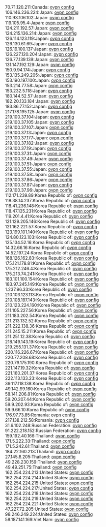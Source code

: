 70.71.120.211:Canada: [ovpn config](vpn/70_71_120_211.ovpn)  
106.146.236.224:Japan: [ovpn config](vpn/106_146_236_224.ovpn)  
110.93.106.102:Japan: [ovpn config](vpn/110_93_106_102.ovpn)  
119.105.95.4:Japan: [ovpn config](vpn/119_105_95_4.ovpn)  
124.211.192.57:Japan: [ovpn config](vpn/124_211_192_57.ovpn)  
124.215.136.214:Japan: [ovpn config](vpn/124_215_136_214.ovpn)  
126.114.123.119:Japan: [ovpn config](vpn/126_114_123_119.ovpn)  
126.130.61.69:Japan: [ovpn config](vpn/126_130_61_69.ovpn)  
126.19.100.137:Japan: [ovpn config](vpn/126_19_100_137.ovpn)  
126.227.120.204:Japan: [ovpn config](vpn/126_227_120_204.ovpn)  
126.77.139.139:Japan: [ovpn config](vpn/126_77_139_139.ovpn)  
131.147.192.129:Japan: [ovpn config](vpn/131_147_192_129.ovpn)  
150.9.94.174:Japan: [ovpn config](vpn/150_9_94_174.ovpn)  
153.135.249.205:Japan: [ovpn config](vpn/153_135_249_205.ovpn)  
153.190.197.100:Japan: [ovpn config](vpn/153_190_197_100.ovpn)  
153.214.77.58:Japan: [ovpn config](vpn/153_214_77_58.ovpn)  
153.232.5.118:Japan: [ovpn config](vpn/153_232_5_118.ovpn)  
180.144.52.57:Japan: [ovpn config](vpn/180_144_52_57.ovpn)  
182.20.133.184:Japan: [ovpn config](vpn/182_20_133_184.ovpn)  
183.86.77.152:Japan: [ovpn config](vpn/183_86_77_152.ovpn)  
217.178.195.125:Japan: [ovpn config](vpn/217_178_195_125.ovpn)  
219.100.37.104:Japan: [ovpn config](vpn/219_100_37_104.ovpn)  
219.100.37.105:Japan: [ovpn config](vpn/219_100_37_105.ovpn)  
219.100.37.107:Japan: [ovpn config](vpn/219_100_37_107.ovpn)  
219.100.37.13:Japan: [ovpn config](vpn/219_100_37_13.ovpn)  
219.100.37.177:Japan: [ovpn config](vpn/219_100_37_177.ovpn)  
219.100.37.182:Japan: [ovpn config](vpn/219_100_37_182.ovpn)  
219.100.37.19:Japan: [ovpn config](vpn/219_100_37_19.ovpn)  
219.100.37.31:Japan: [ovpn config](vpn/219_100_37_31.ovpn)  
219.100.37.49:Japan: [ovpn config](vpn/219_100_37_49.ovpn)  
219.100.37.51:Japan: [ovpn config](vpn/219_100_37_51.ovpn)  
219.100.37.55:Japan: [ovpn config](vpn/219_100_37_55.ovpn)  
219.100.37.58:Japan: [ovpn config](vpn/219_100_37_58.ovpn)  
219.100.37.86:Japan: [ovpn config](vpn/219_100_37_86.ovpn)  
219.100.37.87:Japan: [ovpn config](vpn/219_100_37_87.ovpn)  
219.100.37.96:Japan: [ovpn config](vpn/219_100_37_96.ovpn)  
112.171.239.89:Korea Republic of: [ovpn config](vpn/112_171_239_89.ovpn)  
118.38.14.237:Korea Republic of: [ovpn config](vpn/118_38_14_237.ovpn)  
118.41.236.148:Korea Republic of: [ovpn config](vpn/118_41_236_148.ovpn)  
118.47.135.231:Korea Republic of: [ovpn config](vpn/118_47_135_231.ovpn)  
119.201.4.41:Korea Republic of: [ovpn config](vpn/119_201_4_41.ovpn)  
121.129.205.146:Korea Republic of: [ovpn config](vpn/121_129_205_146.ovpn)  
121.162.221.57:Korea Republic of: [ovpn config](vpn/121_162_221_57.ovpn)  
123.199.101.140:Korea Republic of: [ovpn config](vpn/123_199_101_140.ovpn)  
124.80.123.103:Korea Republic of: [ovpn config](vpn/124_80_123_103.ovpn)  
125.134.52.16:Korea Republic of: [ovpn config](vpn/125_134_52_16.ovpn)  
14.32.66.16:Korea Republic of: [ovpn config](vpn/14_32_66_16.ovpn)  
14.52.197.24:Korea Republic of: [ovpn config](vpn/14_52_197_24.ovpn)  
168.126.162.83:Korea Republic of: [ovpn config](vpn/168_126_162_83.ovpn)  
175.121.178.81:Korea Republic of: [ovpn config](vpn/175_121_178_81.ovpn)  
175.212.246.4:Korea Republic of: [ovpn config](vpn/175_212_246_4.ovpn)  
175.213.74.241:Korea Republic of: [ovpn config](vpn/175_213_74_241.ovpn)  
183.101.100.154:Korea Republic of: [ovpn config](vpn/183_101_100_154.ovpn)  
183.97.245.149:Korea Republic of: [ovpn config](vpn/183_97_245_149.ovpn)  
1.237.96.33:Korea Republic of: [ovpn config](vpn/1_237_96_33.ovpn)  
210.103.123.113:Korea Republic of: [ovpn config](vpn/210_103_123_113.ovpn)  
210.108.197.143:Korea Republic of: [ovpn config](vpn/210_108_197_143.ovpn)  
210.123.224.160:Korea Republic of: [ovpn config](vpn/210_123_224_160.ovpn)  
211.105.227.56:Korea Republic of: [ovpn config](vpn/211_105_227_56.ovpn)  
211.183.202.54:Korea Republic of: [ovpn config](vpn/211_183_202_54.ovpn)  
211.213.132.52:Korea Republic of: [ovpn config](vpn/211_213_132_52.ovpn)  
211.222.138.36:Korea Republic of: [ovpn config](vpn/211_222_138_36.ovpn)  
211.245.15.211:Korea Republic of: [ovpn config](vpn/211_245_15_211.ovpn)  
211.251.12.38:Korea Republic of: [ovpn config](vpn/211_251_12_38.ovpn)  
218.149.143.19:Korea Republic of: [ovpn config](vpn/218_149_143_19.ovpn)  
219.255.131.37:Korea Republic of: [ovpn config](vpn/219_255_131_37.ovpn)  
220.116.226.67:Korea Republic of: [ovpn config](vpn/220_116_226_67.ovpn)  
220.77.208.68:Korea Republic of: [ovpn config](vpn/220_77_208_68.ovpn)  
220.79.175.190:Korea Republic of: [ovpn config](vpn/220_79_175_190.ovpn)  
221.147.19.32:Korea Republic of: [ovpn config](vpn/221_147_19_32.ovpn)  
221.160.201.37:Korea Republic of: [ovpn config](vpn/221_160_201_37.ovpn)  
222.113.133.23:Korea Republic of: [ovpn config](vpn/222_113_133_23.ovpn)  
39.117.118.138:Korea Republic of: [ovpn config](vpn/39_117_118_138.ovpn)  
49.142.99.160:Korea Republic of: [ovpn config](vpn/49_142_99_160.ovpn)  
58.141.206.81:Korea Republic of: [ovpn config](vpn/58_141_206_81.ovpn)  
59.20.207.44:Korea Republic of: [ovpn config](vpn/59_20_207_44.ovpn)  
59.9.202.93:Korea Republic of: [ovpn config](vpn/59_9_202_93.ovpn)  
59.9.66.10:Korea Republic of: [ovpn config](vpn/59_9_66_10.ovpn)  
176.97.73.85:Romania: [ovpn config](vpn/176_97_73_85.ovpn)  
217.138.212.58:Romania: [ovpn config](vpn/217_138_212_58.ovpn)  
31.6.102.248:Russian Federation: [ovpn config](vpn/31_6_102_248.ovpn)  
91.222.218.152:Russian Federation: [ovpn config](vpn/91_222_218_152.ovpn)  
159.192.40.166:Thailand: [ovpn config](vpn/159_192_40_166.ovpn)  
171.5.222.33:Thailand: [ovpn config](vpn/171_5_222_33.ovpn)  
171.5.242.61:Thailand: [ovpn config](vpn/171_5_242_61.ovpn)  
184.22.160.213:Thailand: [ovpn config](vpn/184_22_160_213.ovpn)  
27.145.8.205:Thailand: [ovpn config](vpn/27_145_8_205.ovpn)  
49.228.230.159:Thailand: [ovpn config](vpn/49_228_230_159.ovpn)  
49.49.251.75:Thailand: [ovpn config](vpn/49_49_251_75.ovpn)  
162.254.224.213:United States: [ovpn config](vpn/162_254_224_213.ovpn)  
162.254.224.214:United States: [ovpn config](vpn/162_254_224_214.ovpn)  
162.254.224.215:United States: [ovpn config](vpn/162_254_224_215.ovpn)  
162.254.224.217:United States: [ovpn config](vpn/162_254_224_217.ovpn)  
162.254.224.218:United States: [ovpn config](vpn/162_254_224_218.ovpn)  
162.254.224.219:United States: [ovpn config](vpn/162_254_224_219.ovpn)  
162.254.224.221:United States: [ovpn config](vpn/162_254_224_221.ovpn)  
47.227.72.205:United States: [ovpn config](vpn/47_227_72_205.ovpn)  
98.246.249.224:United States: [ovpn config](vpn/98_246_249_224.ovpn)  
58.187.141.169:Viet Nam: [ovpn config](vpn/58_187_141_169.ovpn)  

